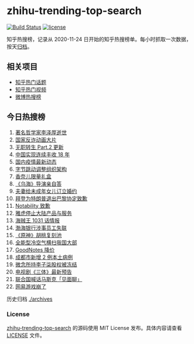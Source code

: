 # zhihu-trending-top-search

[![Build Status](https://github.com/justjavac/zhihu-trending-top-search/workflows/ci/badge.svg?branch=main)](https://github.com/justjavac/zhihu-trending-top-search/actions)
[![license](https://img.shields.io/github/license/justjavac/zhihu-trending-top-search)](https://github.com/justjavac/zhihu-trending-top-search/blob/main/LICENSE)

知乎热搜榜，记录从 2020-11-24 日开始的知乎热搜榜单。每小时抓取一次数据，按天[归档](./archives)。

## 相关项目

- [知乎热门话题](https://github.com/justjavac/zhihu-trending-hot-questions)
- [知乎热门视频](https://github.com/justjavac/zhihu-trending-hot-video)
- [微博热搜榜](https://github.com/justjavac/weibo-trending-hot-search)

## 今日热搜榜

<!-- BEGIN -->
<!-- 最后更新时间 Thu Nov 04 2021 05:05:57 GMT+0800 (China Standard Time) -->

1. [著名哲学家李泽厚逝世](https://www.zhihu.com/search?q=李泽厚)
1. [国家反诈动画大片](https://www.zhihu.com/search?q=反诈动画)
1. [无职转生 Part.2 更新](https://www.zhihu.com/search?q=无职转生)
1. [中国实现连续丰收 18 年](https://www.zhihu.com/search?q=丰收)
1. [国内疫情最新动态](https://www.zhihu.com/search?q=国内疫情)
1. [字节跳动调整组织架构](https://www.zhihu.com/search?q=字节跳动)
1. [香奈儿限量礼盒](https://www.zhihu.com/search?q=香奈儿礼盒)
1. [《乌海》导演亲自答](https://www.zhihu.com/search?q=乌海)
1. [夫妻给未成年女儿订立婚约](https://www.zhihu.com/search?q=未成年婚约)
1. [拜登为特朗普退出巴黎协定致歉](https://www.zhihu.com/search?q=巴黎协定)
1. [Notability 致歉](https://www.zhihu.com/search?q=Notability)
1. [雅虎停止大陆产品与服务](https://www.zhihu.com/search?q=雅虎)
1. [海贼王 1031 话情报](https://www.zhihu.com/search?q=海贼王)
1. [渤海银行涉事员工失联](https://www.zhihu.com/search?q=渤海银行)
1. [《原神》胡桃复刻池](https://www.zhihu.com/search?q=原神)
1. [全能型冷空气横扫我国大部](https://www.zhihu.com/search?q=冷空气)
1. [GoodNotes 降价](https://www.zhihu.com/search?q=goodnotes)
1. [成都市新增 2 例本土病例](https://www.zhihu.com/search?q=成都疫情)
1. [微念所持李子柒股权被冻结](https://www.zhihu.com/search?q=李子柒)
1. [电视剧《三体》最新预告](https://www.zhihu.com/search?q=三体电视剧)
1. [联合国喊话马斯克「见面聊」](https://www.zhihu.com/search?q=马斯克)
1. [网易游戏崩了](https://www.zhihu.com/search?q=网易游戏)

<!-- END -->

历史归档 [./archives](./archives)

### License

[zhihu-trending-top-search](https://github.com/justjavac/zhihu-trending-top-search)
的源码使用 MIT License 发布。具体内容请查看 [LICENSE](./LICENSE) 文件。
